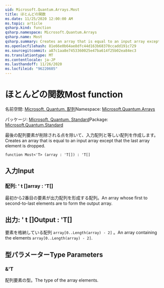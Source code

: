 ```yaml
---
uid: Microsoft.Quantum.Arrays.Most
title: ほとんどの関数
ms.date: 11/25/2020 12:00:00 AM
ms.topic: article
qsharp.kind: function
qsharp.namespace: Microsoft.Quantum.Arrays
qsharp.name: Most
qsharp.summary: Creates an array that is equal to an input array except that the last array element is dropped.
ms.openlocfilehash: 81e66e0b64ae8dfc44d163b68370ccadd191c729
ms.sourcegitcommit: a87c1aa8e7453360025e47ba614f25b02ea84ec3
ms.translationtype: MT
ms.contentlocale: ja-JP
ms.lasthandoff: 11/26/2020
ms.locfileid: "96220605"
---
```

# <a name="most-function"></a><span data-ttu-id="109c5-102">ほとんどの関数</span><span class="sxs-lookup"><span data-stu-id="109c5-102">Most function</span></span>

<span data-ttu-id="109c5-103">名前空間: [Microsoft. Quantum. 配列](xref:Microsoft.Quantum.Arrays)</span><span class="sxs-lookup"><span data-stu-id="109c5-103">Namespace: [Microsoft.Quantum.Arrays](xref:Microsoft.Quantum.Arrays)</span></span>

<span data-ttu-id="109c5-104">パッケージ: [Microsoft. Quantum. Standard](https://nuget.org/packages/Microsoft.Quantum.Standard)</span><span class="sxs-lookup"><span data-stu-id="109c5-104">Package: [Microsoft.Quantum.Standard](https://nuget.org/packages/Microsoft.Quantum.Standard)</span></span>


<span data-ttu-id="109c5-105">最後の配列要素が削除される点を除いて、入力配列と等しい配列を作成します。</span><span class="sxs-lookup"><span data-stu-id="109c5-105">Creates an array that is equal to an input array except that the last array element is dropped.</span></span>

```qsharp
function Most<'T> (array : 'T[]) : 'T[]
```


## <a name="input"></a><span data-ttu-id="109c5-106">入力</span><span class="sxs-lookup"><span data-stu-id="109c5-106">Input</span></span>

### <a name="array--t"></a><span data-ttu-id="109c5-107">配列: ' t []</span><span class="sxs-lookup"><span data-stu-id="109c5-107">array : 'T[]</span></span>

<span data-ttu-id="109c5-108">最初から2番目の要素が出力配列を形成する配列。</span><span class="sxs-lookup"><span data-stu-id="109c5-108">An array whose first to second-to-last elements are to form the output array.</span></span>



## <a name="output--t"></a><span data-ttu-id="109c5-109">出力: ' t []</span><span class="sxs-lookup"><span data-stu-id="109c5-109">Output : 'T[]</span></span>

<span data-ttu-id="109c5-110">要素を格納している配列 `array[0..Length(array) - 2]` 。</span><span class="sxs-lookup"><span data-stu-id="109c5-110">An array containing the elements `array[0..Length(array) - 2]`.</span></span>

## <a name="type-parameters"></a><span data-ttu-id="109c5-111">型パラメーター</span><span class="sxs-lookup"><span data-stu-id="109c5-111">Type Parameters</span></span>

### <a name="t"></a><span data-ttu-id="109c5-112">&</span><span class="sxs-lookup"><span data-stu-id="109c5-112">'T</span></span>

<span data-ttu-id="109c5-113">配列要素の型。</span><span class="sxs-lookup"><span data-stu-id="109c5-113">The type of the array elements.</span></span>